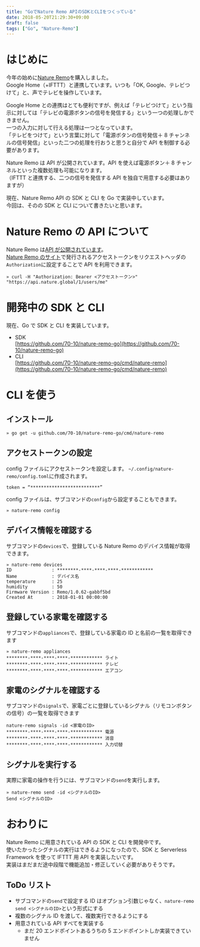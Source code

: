 ```yaml
---
title: "GoでNature Remo APIのSDKとCLIをつくっている"
date: 2018-05-20T21:29:30+09:00
draft: false
tags: ["Go", "Nature-Remo"]
---
```


<p></p>

# はじめに

今年の始めに[Nature Remo](https://nature.global/)を購入しました。  
Google Home（+IFTTT）と連携しています。いつも「OK, Google、テレビつけて」と、声でテレビを操作しています。

Google Home との連携はとても便利ですが、例えば「テレビつけて」という指示に対しては「テレビの電源ボタンの信号を発信する」という一つの処理しかできません。  
一つの入力に対して行える処理は一つとなっています。  
「テレビをつけて」という言葉に対して「電源ボタンの信号発信＋ 8 チャンネルの信号発信」といった二つの処理を行おうと思うと自分で API を制御する必要があります。

Nature Remo は API が公開されています。API を使えば電源ボタン＋ 8 チャンネルといった複数処理も可能になります。  
（IFTTT と連携する、二つの信号を発信する API を独自で用意する必要はありますが）

現在、Nature Remo API の SDK と CLI を Go で実装中しています。  
今回は、そのの SDK と CLI について書きたいと思います。

# Nature Remo の API について

Nature Remo は[API が公開されています](http://swagger.nature.global/)。  
[Nature Remo のサイト](https://home.nature.global)で発行されるアクセストークンをリクエストヘッダの`Authorization`に設定することで API を利用できます。

```
» curl -H "Authorization: Bearer <アクセストークン>" "https://api.nature.global/1/users/me"
```

# 開発中の SDK と CLI

現在、Go で SDK と CLI を実装しています。

* SDK  
  [https://github.com/70-10/nature-remo-go](https://github.com/70-10/nature-remo-go)
* CLI  
  [https://github.com/70-10/nature-remo-go/cmd/nature-remo](https://github.com/70-10/nature-remo-go/cmd/nature-remo)

# CLI を使う

## インストール

```
» go get -u github.com/70-10/nature-remo-go/cmd/nature-remo
```

## アクセストークンの設定

config ファイルにアクセストークンを設定します。 `~/.config/nature-remo/config.toml`に作成されます。

```
token = “**************************”
```

config ファイルは、サブコマンドの`config`から設定することもできます。

```
» nature-remo config
```

## デバイス情報を確認する

サブコマンドの`devices`で、登録している Nature Remo のデバイス情報が取得できます。

```
» nature-remo devices
ID               : ********-****-****-****-************
Name             : デバイス名
temperature      : 25
humidity         : 50
Firmware Version : Remo/1.0.62-gabbf5bd
Created At       : 2018-01-01 00:00:00
```

## 登録している家電を確認する

サブコマンドの`appliances`で、登録している家電の ID と名前の一覧を取得できます

```
» nature-remo appliances
********-****-****-****-************ ライト
********-****-****-****-************ テレビ
********-****-****-****-************ エアコン
```

## 家電のシグナルを確認する

サブコマンドの`signals`で、家電ごとに登録しているシグナル（リモコンボタンの信号）の一覧を取得できます

```
nature-remo signals -id <家電のID>
********-****-****-****-************ 電源
********-****-****-****-************ 消音
********-****-****-****-************ 入力切替
```

## シグナルを実行する

実際に家電の操作を行うには、サブコマンドの`send`を実行します。

```
» nature-remo send -id <シグナルのID>
Send <シグナルのID>
```

# おわりに

Nature Remo に用意されている API の SDK と CLI を開発中です。  
使いたかったシグナルの実行はできるようになったので、SDK と Serverless Framework を使って IFTTT 用 API を実装したいです。  
実装はまだまだ途中段階で機能追加・修正していく必要がありそうです。

## ToDo リスト

* サブコマンドの`send`で設定する ID はオプション引数じゃなく、`nature-remo send <シグナルのID>`という形式にする
* 複数のシグナル ID を渡して、複数実行できるようにする
* 用意されている API すべてを実装する
  * まだ 20 エンドポイントあるうちの 5 エンドポイントしか実装できていません
